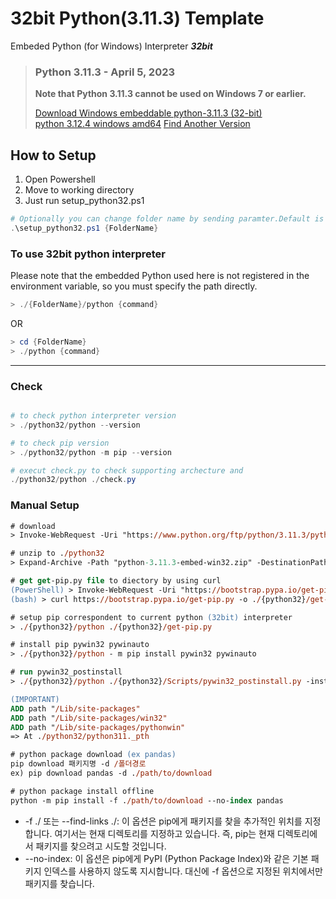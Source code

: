 # 32bit Python(3.11.3) Template

Embeded Python (for Windows) Interpreter  ***32bit***   


> ### Python 3.11.3 - April 5, 2023    
> **Note that Python 3.11.3 cannot be used on Windows 7 or earlier.**
>
> [Download Windows embeddable python-3.11.3 (32-bit)](https://www.python.org/ftp/python/3.11.3/python-3.11.3-embed-win32.zip)  
> [python 3.12.4 windows amd64](https://www.python.org/ftp/python/3.12.4/python-3.12.4-embed-amd64.zip)
> [Find Another Version](https://www.python.org/downloads/windows/)

## How to Setup
1. Open Powershell
2. Move to working directory
3. Just run setup_python32.ps1 

```powershell
# Optionally you can change folder name by sending paramter.Default is "python32"
.\setup_python32.ps1 {FolderName}
```

### To use 32bit python interpreter

Please note that the embedded Python used here is not registered in the environment variable, so you must specify the path directly.

```powershell
> ./{FolderName}/python {command}
```

OR

```powershell
> cd {FolderName}
> ./python {command}
```

---
### Check

```powershell

# to check python interpreter version
> ./python32/python --version

# to check pip version
> ./python32/python -m pip --version

# execut check.py to check supporting archecture and 
./python32/python ./check.py

```

### Manual Setup
```ps
# download
> Invoke-WebRequest -Uri "https://www.python.org/ftp/python/3.11.3/python-3.11.3-embed-win32.zip" -OutFile "python-3.11.3-embed-win32.zip"

# unzip to ./python32
> Expand-Archive -Path "python-3.11.3-embed-win32.zip" -DestinationPath "./{python32}"

# get get-pip.py file to diectory by using curl
(PowerShell) > Invoke-WebRequest -Uri "https://bootstrap.pypa.io/get-pip.py" -OutFile ".\{python32}\get-pip.py"
(bash) > curl https://bootstrap.pypa.io/get-pip.py -o ./{python32}/get-pip.py

# setup pip correspondent to current python (32bit) interpreter
> ./{python32}/python ./{python32}/get-pip.py

# install pip pywin32 pywinauto
> ./{python32}/python - m pip install pywin32 pywinauto

# run pywin32_postinstall
> ./{python32}/python ./{python32}/Scripts/pywin32_postinstall.py -install

(IMPORTANT)
ADD path "/Lib/site-packages" 
ADD path "/Lib/site-packages/win32"
ADD path "/Lib/site-packages/pythonwin" 
=> At ./python32/python311._pth

# python package download (ex pandas)
pip download 패키지명 -d /폴더경로
ex) pip download pandas -d ./path/to/download

# python package install offline
python -m pip install -f ./path/to/download --no-index pandas

```

- -f ./ 또는 --find-links ./: 이 옵션은 pip에게 패키지를 찾을 추가적인 위치를 지정합니다. 
    여기서는 현재 디렉토리를 지정하고 있습니다. 
    즉, pip는 현재 디렉토리에서 패키지를 찾으려고 시도할 것입니다.
- --no-index: 이 옵션은 pip에게 PyPI (Python Package Index)와 같은 기본 패키지 인덱스를 사용하지 않도록 지시합니다. 
    대신에 -f 옵션으로 지정된 위치에서만 패키지를 찾습니다.



